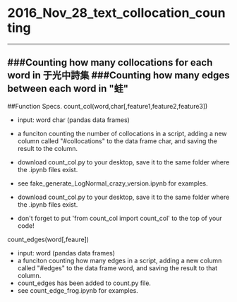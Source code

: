 # 2016_Nov_28_text_collocation_counting
---------
###Counting how many collocations for each word in 于光中詩集
###Counting how many edges between each word in "蛙"
---------
##Function Specs.
count_col(word,char[,feature1,feature2,feature3])
 * input: word char (pandas data frames)
          
 * a funciton counting the number of collocations in a script, adding a new column called "#collocations" to the data frame char, and saving the result to the column.
 * download count_col.py to your desktop, save it to the same folder where the .ipynb files exist. 
 * see fake_generate_LogNormal_crazy_version.ipynb for examples.
 * download count_col.py to your desktop, save it to the same folder where the .ipynb files exist.
 * don't forget to put 
 'from count_col import count_col'
 to the top of your code!
 
count_edges(word[,feaure])
  * input: word (pandas data frames)
  * a funciton counting how many edges in a script, adding a new column called "#edges" to the data frame word, and saving the result to that column.
  * count_edges has been added to count.py file.
  * see count_edge_frog.ipynb for examples.

 
